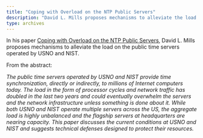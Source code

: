 ```yaml
---
title: "Coping with Overload on the NTP Public Servers"
description: "David L. Mills proposes mechanisms to alleviate the load on the public time servers operated by USNO and NIST."
type: archives
---
```


In his paper [Coping with Overload on the NTP Public Servers](/reflib/papers/ptti/ptti04a.pdf), David L. Mills proposes mechanisms to alleviate the load on the public time servers operated by USNO and NIST.

From the abstract:

_The public time servers operated by USNO and NIST provide time synchronization, directly or indirectly, to millions of Internet computers today. The load in the form of processor cycles and network traffic has doubled in the last two years and could eventually overwhelm the servers and the network infrastructure unless something is done about it. While both USNO and NIST operate multiple servers across the US, the aggregate load is highly unbalanced and the flagship servers at headquarters are nearing capacity. This paper discusses the current conditions at USNO and NIST and suggests technical defenses designed to protect their resources._

<br>